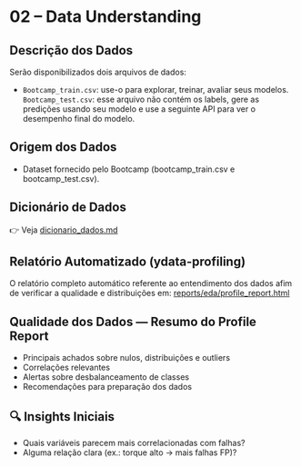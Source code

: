 # 02 – Data Understanding

## Descrição dos Dados
Serão disponibilizados dois arquivos de dados:
- `Bootcamp_train.csv`: use-o para explorar, treinar, avaliar seus modelos.
`Bootcamp_test.csv`: esse arquivo não contém os labels, gere as predições usando seu modelo e use a seguinte API para ver o desempenho final do modelo.

##  Origem dos Dados  
- Dataset fornecido pelo Bootcamp (bootcamp_train.csv e bootcamp_test.csv).  
 

##  Dicionário de Dados  
👉 Veja [dicionario_dados.md](./dicionario_dados.md)

## Relatório Automatizado (ydata-profiling)
O relatório completo automático referente ao entendimento dos dados afim de verificar a qualidade e distribuições em:
[reports/eda/profile_report.html](../reports/profile_report_data_understanding.html)

## Qualidade dos Dados — Resumo do Profile Report
- Principais achados sobre nulos, distribuições e outliers
- Correlações relevantes
- Alertas sobre desbalanceamento de classes
- Recomendações para preparação dos dados

## 🔍 Insights Iniciais  
- Quais variáveis parecem mais correlacionadas com falhas?  
- Alguma relação clara (ex.: torque alto → mais falhas FP)?  
